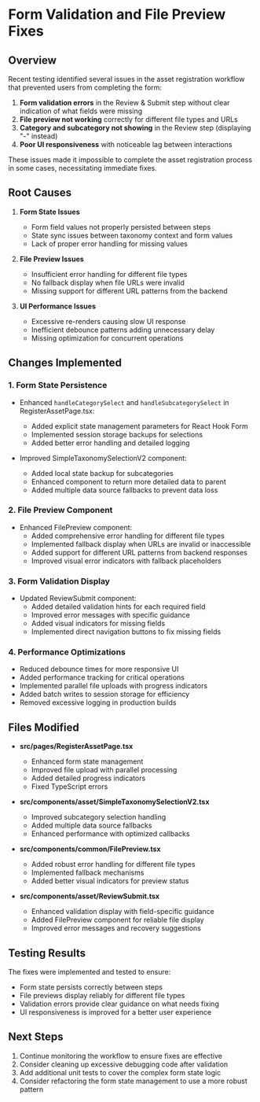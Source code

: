 # Form Validation and File Preview Fixes

## Overview

Recent testing identified several issues in the asset registration workflow that prevented users from completing the form:

1. **Form validation errors** in the Review & Submit step without clear indication of what fields were missing
2. **File preview not working** correctly for different file types and URLs
3. **Category and subcategory not showing** in the Review step (displaying "-" instead)
4. **Poor UI responsiveness** with noticeable lag between interactions

These issues made it impossible to complete the asset registration process in some cases, necessitating immediate fixes.

## Root Causes

1. **Form State Issues**
   - Form field values not properly persisted between steps
   - State sync issues between taxonomy context and form values
   - Lack of proper error handling for missing values

2. **File Preview Issues**
   - Insufficient error handling for different file types
   - No fallback display when file URLs were invalid
   - Missing support for different URL patterns from the backend

3. **UI Performance Issues**
   - Excessive re-renders causing slow UI response
   - Inefficient debounce patterns adding unnecessary delay
   - Missing optimization for concurrent operations

## Changes Implemented

### 1. Form State Persistence

- Enhanced `handleCategorySelect` and `handleSubcategorySelect` in RegisterAssetPage.tsx:
  - Added explicit state management parameters for React Hook Form
  - Implemented session storage backups for selections
  - Added better error handling and detailed logging

- Improved SimpleTaxonomySelectionV2 component:
  - Added local state backup for subcategories
  - Enhanced component to return more detailed data to parent
  - Added multiple data source fallbacks to prevent data loss

### 2. File Preview Component

- Enhanced FilePreview component:
  - Added comprehensive error handling for different file types
  - Implemented fallback display when URLs are invalid or inaccessible
  - Added support for different URL patterns from backend responses
  - Improved visual error indicators with fallback placeholders

### 3. Form Validation Display

- Updated ReviewSubmit component:
  - Added detailed validation hints for each required field
  - Improved error messages with specific guidance
  - Added visual indicators for missing fields
  - Implemented direct navigation buttons to fix missing fields

### 4. Performance Optimizations

- Reduced debounce times for more responsive UI
- Added performance tracking for critical operations
- Implemented parallel file uploads with progress indicators
- Added batch writes to session storage for efficiency
- Removed excessive logging in production builds

## Files Modified

- **src/pages/RegisterAssetPage.tsx**
  - Enhanced form state management
  - Improved file upload with parallel processing
  - Added detailed progress indicators
  - Fixed TypeScript errors

- **src/components/asset/SimpleTaxonomySelectionV2.tsx**
  - Improved subcategory selection handling
  - Added multiple data source fallbacks
  - Enhanced performance with optimized callbacks

- **src/components/common/FilePreview.tsx**
  - Added robust error handling for different file types
  - Implemented fallback mechanisms
  - Added better visual indicators for preview status

- **src/components/asset/ReviewSubmit.tsx**
  - Enhanced validation display with field-specific guidance
  - Added FilePreview component for reliable file display
  - Improved error messages and recovery suggestions

## Testing Results

The fixes were implemented and tested to ensure:
- Form state persists correctly between steps
- File previews display reliably for different file types
- Validation errors provide clear guidance on what needs fixing
- UI responsiveness is improved for a better user experience

## Next Steps

1. Continue monitoring the workflow to ensure fixes are effective
2. Consider cleaning up excessive debugging code after validation
3. Add additional unit tests to cover the complex form state logic
4. Consider refactoring the form state management to use a more robust pattern